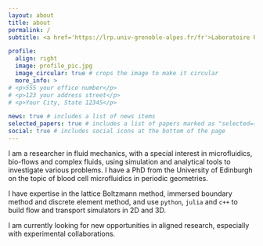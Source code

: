 ```yaml
---
layout: about
title: about
permalink: /
subtitle: <a href='https://lrp.univ-grenoble-alpes.fr/fr'>Laboratoire Rhéologie Et Procédés (LRP)</a>, Grenoble, France.

profile:
  align: right
  image: profile_pic.jpg
  image_circular: true # crops the image to make it circular
  more_info: >
# <p>555 your office number</p>
# <p>123 your address street</p>
# <p>Your City, State 12345</p>

news: true # includes a list of news items
selected_papers: true # includes a list of papers marked as "selected={true}"
social: true # includes social icons at the bottom of the page
---
```


I am a researcher in fluid mechanics, with a special interest in microfluidics, bio-flows and complex fluids, using simulation and analytical tools to investigate various problems. I have a PhD from the University of Edinburgh on the topic of blood cell microfluidics in periodic geometries.

I have expertise in the lattice Boltzmann method, immersed boundary method and discrete element method, and use `python`, `julia` and `c++` to build flow and transport simulators in 2D and 3D.

I am currently looking for new opportunities in aligned research, especially with experimental collaborations.
